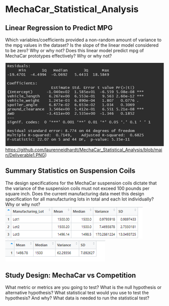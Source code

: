 # MechaCar_Statistical_Analysis


## Linear Regression to Predict MPG
Which variables/coefficients provided a non-random amount of variance to the mpg values in the dataset?
Is the slope of the linear model considered to be zero? Why or why not?
Does this linear model predict mpg of MechaCar prototypes effectively? Why or why not?

![Deliverable1](https://github.com/laurenneidhardt/MechaCar_Statistical_Analysis/blob/main/Deliverable1.PNG)https://github.com/laurenneidhardt/MechaCar_Statistical_Analysis/blob/main/Deliverable1.PNG)
## Summary Statistics on Suspension Coils
The design specifications for the MechaCar suspension coils dictate that the variance of the suspension coils must not exceed 100 pounds per square inch. Does the current manufacturing data meet this design specification for all manufacturing lots in total and each lot individually? Why or why not?
![Deliverable2_LotSummary](https://github.com/laurenneidhardt/MechaCar_Statistical_Analysis/blob/main/Deliverable2_LotSummary.PNG)
![Deliverable2_TotalSummary](https://github.com/laurenneidhardt/MechaCar_Statistical_Analysis/blob/main/Deliverable2_TotalSummary.PNG)
## Study Design: MechaCar vs Competition

What metric or metrics are you going to test?
What is the null hypothesis or alternative hypothesis?
What statistical test would you use to test the hypothesis? And why?
What data is needed to run the statistical test?
